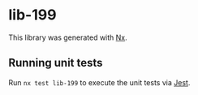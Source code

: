 # lib-199

This library was generated with [Nx](https://nx.dev).

## Running unit tests

Run `nx test lib-199` to execute the unit tests via [Jest](https://jestjs.io).

